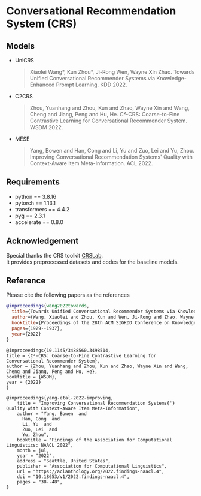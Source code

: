 # Conversational Recommendation System (CRS)

## Models
- UniCRS
    > Xiaolei Wang*, Kun Zhou*, Ji-Rong Wen, Wayne Xin Zhao. Towards Unified Conversational Recommender Systems via Knowledge-Enhanced Prompt Learning. KDD 2022.  
- C2CRS
    > Zhou, Yuanhang and Zhou, Kun and Zhao, Wayne Xin and Wang, Cheng and Jiang, Peng and Hu, He. C²-CRS: Coarse-to-Fine Contrastive Learning for Conversational Recommender System. WSDM 2022.  
- MESE
    > Yang, Bowen and Han, Cong and Li, Yu and Zuo, Lei and Yu, Zhou. Improving Conversational Recommendation Systems' Quality with Context-Aware Item Meta-Information. ACL 2022.  


## Requirements

- python == 3.8.16
- pytorch == 1.13.1
- transformers == 4.4.2
- pyg == 2.3.1
- accelerate == 0.8.0


## Acknowledgement

Special thanks the CRS toolkit [CRSLab](https://github.com/RUCAIBox/CRSLab).  
It provides preprocessed datasets and codes for the baseline models.

## Reference
Please cite the following papers as the references

```bibtex
@inproceedings{wang2022towards,
  title={Towards Unified Conversational Recommender Systems via Knowledge-Enhanced Prompt Learning},
  author={Wang, Xiaolei and Zhou, Kun and Wen, Ji-Rong and Zhao, Wayne Xin},
  booktitle={Proceedings of the 28th ACM SIGKDD Conference on Knowledge Discovery and Data Mining},
  pages={1929--1937},
  year={2022}
}
```

```
@inproceedings{10.1145/3488560.3498514,
title = {C²-CRS: Coarse-to-Fine Contrastive Learning for Conversational Recommender System},
author = {Zhou, Yuanhang and Zhou, Kun and Zhao, Wayne Xin and Wang, Cheng and Jiang, Peng and Hu, He},
booktitle = {WSDM},
year = {2022}
}
```
```
@inproceedings{yang-etal-2022-improving,
    title = "Improving Conversational Recommendation Systems{'} Quality with Context-Aware Item Meta-Information",
    author = "Yang, Bowen  and
      Han, Cong  and
      Li, Yu  and
      Zuo, Lei  and
      Yu, Zhou",
    booktitle = "Findings of the Association for Computational Linguistics: NAACL 2022",
    month = jul,
    year = "2022",
    address = "Seattle, United States",
    publisher = "Association for Computational Linguistics",
    url = "https://aclanthology.org/2022.findings-naacl.4",
    doi = "10.18653/v1/2022.findings-naacl.4",
    pages = "38--48",
}
```
